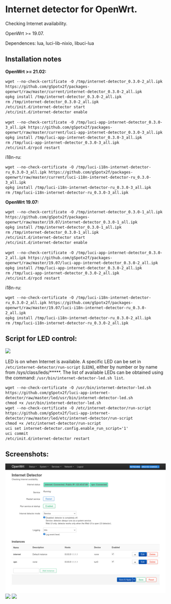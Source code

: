 # Internet detector for OpenWrt.
Checking Internet availability.

OpenWrt >= 19.07.

Dependences: lua, luci-lib-nixio, libuci-lua

## Installation notes

**OpenWrt >= 21.02:**

    wget --no-check-certificate -O /tmp/internet-detector_0.3.0-2_all.ipk https://github.com/gSpotx2f/packages-openwrt/raw/master/current/internet-detector_0.3.0-2_all.ipk
    opkg install /tmp/internet-detector_0.3.0-2_all.ipk
    rm /tmp/internet-detector_0.3.0-2_all.ipk
    /etc/init.d/internet-detector start
    /etc/init.d/internet-detector enable

    wget --no-check-certificate -O /tmp/luci-app-internet-detector_0.3.0-3_all.ipk https://github.com/gSpotx2f/packages-openwrt/raw/master/current/luci-app-internet-detector_0.3.0-3_all.ipk
    opkg install /tmp/luci-app-internet-detector_0.3.0-3_all.ipk
    rm /tmp/luci-app-internet-detector_0.3.0-3_all.ipk
    /etc/init.d/rpcd restart

i18n-ru:

    wget --no-check-certificate -O /tmp/luci-i18n-internet-detector-ru_0.3.0-3_all.ipk https://github.com/gSpotx2f/packages-openwrt/raw/master/current/luci-i18n-internet-detector-ru_0.3.0-3_all.ipk
    opkg install /tmp/luci-i18n-internet-detector-ru_0.3.0-3_all.ipk
    rm /tmp/luci-i18n-internet-detector-ru_0.3.0-3_all.ipk

**OpenWrt 19.07:**

    wget --no-check-certificate -O /tmp/internet-detector_0.3.0-1_all.ipk https://github.com/gSpotx2f/packages-openwrt/raw/master/19.07/internet-detector_0.3.0-1_all.ipk
    opkg install /tmp/internet-detector_0.3.0-1_all.ipk
    rm /tmp/internet-detector_0.3.0-1_all.ipk
    /etc/init.d/internet-detector start
    /etc/init.d/internet-detector enable

    wget --no-check-certificate -O /tmp/luci-app-internet-detector_0.3.0-2_all.ipk https://github.com/gSpotx2f/packages-openwrt/raw/master/19.07/luci-app-internet-detector_0.3.0-2_all.ipk
    opkg install /tmp/luci-app-internet-detector_0.3.0-2_all.ipk
    rm /tmp/luci-app-internet-detector_0.3.0-2_all.ipk
    /etc/init.d/rpcd restart

i18n-ru:

    wget --no-check-certificate -O /tmp/luci-i18n-internet-detector-ru_0.3.0-2_all.ipk https://github.com/gSpotx2f/packages-openwrt/raw/master/19.07/luci-i18n-internet-detector-ru_0.3.0-2_all.ipk
    opkg install /tmp/luci-i18n-internet-detector-ru_0.3.0-2_all.ipk
    rm /tmp/luci-i18n-internet-detector-ru_0.3.0-2_all.ipk

## Script for LED control:

![](https://github.com/gSpotx2f/luci-app-internet-detector/blob/master/screenshots/internet-led.jpg)

LED is on when Internet is available. A specific LED can be set in `/etc/internet-detector/run-script` (`LEDN`), either by number or by name from /sys/class/leds/*****. The list of available LEDs can be obtained using the command: `/usr/bin/internet-detector-led.sh list`.

    wget --no-check-certificate -O /usr/bin/internet-detector-led.sh https://github.com/gSpotx2f/luci-app-internet-detector/raw/master/led/usr/bin/internet-detector-led.sh
    chmod +x /usr/bin/internet-detector-led.sh
    wget --no-check-certificate -O /etc/internet-detector/run-script https://github.com/gSpotx2f/luci-app-internet-detector/raw/master/led/etc/internet-detector/run-script
    chmod +x /etc/internet-detector/run-script
    uci set internet-detector.config.enable_run_script='1'
    uci commit
    /etc/init.d/internet-detector restart

## Screenshots:

![](https://github.com/gSpotx2f/luci-app-internet-detector/blob/master/screenshots/01.jpg)
![](https://github.com/gSpotx2f/luci-app-internet-detector/blob/master/screenshots/03.jpg)
![](https://github.com/gSpotx2f/luci-app-internet-detector/blob/master/screenshots/04.jpg)
